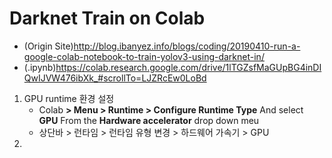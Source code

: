 # Darknet Train on Colab

- (Origin Site)http://blog.ibanyez.info/blogs/coding/20190410-run-a-google-colab-notebook-to-train-yolov3-using-darknet-in/
- (.ipynb)https://colab.research.google.com/drive/1lTGZsfMaGUpBG4inDIQwIJVW476ibXk_#scrollTo=LJZRcEw0LoBd

1. GPU runtime 환경 설정
   - Colab **> Menu > Runtime > Configure Runtime Type** And select **GPU** From the **Hardware accelerator** drop down meu
   - 상단바 > 런타임 > 런타임 유형 변경 > 하드웨어 가속기 > GPU
2. 

